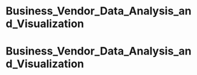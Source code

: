 # Business_Vendor_Data_Analysis_and_Visualization
# Business_Vendor_Data_Analysis_and_Visualization
